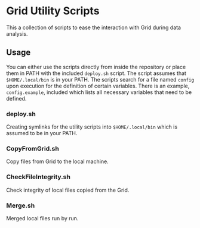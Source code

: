 # Grid Utility Scripts

This a collection of scripts to ease the interaction with Grid during data analysis.

## Usage

You can either use the scripts directly from inside the repository or place them in PATH with the included `deploy.sh` script.
The script assumes that `$HOME/.local/bin` is in your PATH.
The scripts search for a file named `config` upon execution for the definition of certain variables.
There is an example, `config.example`, included which lists all necessary variables that need to be defined.

### deploy.sh

Creating symlinks for the utility scripts into `$HOME/.local/bin` which is assumed to be in your PATH.

### CopyFromGrid.sh

Copy files from Grid to the local machine.

### CheckFileIntegrity.sh

Check integrity of local files copied from the Grid.

### Merge.sh

Merged local files run by run.
